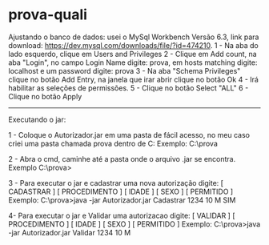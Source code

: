 # prova-quali

Ajustando o banco de dados:
usei o MySql Workbench Versão 6.3, link para download: https://dev.mysql.com/downloads/file/?id=474210.
1 - Na aba do lado esquerdo, clique em Users and Privileges 
2 - Clique em Add count, na aba "Login", no campo Login Name digite: prova, em hosts matching digite: localhost e um password digite: prova
3 - Na aba "Schema Privileges" clique no botão Add Entry, na janela que irar abrir clique no botão Ok
4 - Irá habilitar as seleções de permissões.
5 - Clique no botão Select "ALL"
6 - Clique no botão Apply

------------------------------------------------------------------------------------------------------------------------------------------

Executando o jar:

1 - Coloque o Autorizador.jar em uma pasta de fácil acesso, no meu caso criei uma pasta chamada prova dentro de C:
Exemplo: C:\prova

2 - Abra o cmd, caminhe até a pasta onde o arquivo .jar se encontra.
Exemplo C:\prova>

3 - Para executar o jar e cadastrar uma nova autorização digite: [ CADASTRAR ] [ PROCEDIMENTO ] [ IDADE ] [ SEXO ] [ PERMITIDO ]
Exemplo: C:\prova>java -jar Autorizador.jar Cadastrar 1234 10 M SIM

4- Para executar o jar e Validar uma autorizacao digite: [ VALIDAR ] [ PROCEDIMENTO ] [ IDADE ] [ SEXO ] [ PERMITIDO ]
Exemplo: C:\prova>java -jar Autorizador.jar Validar 1234 10 M 
